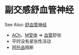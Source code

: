 # 副交感舒血管神经

See Also: [舒血管神经](舒血管神经.md)

- [ACh](ACh.md)，[M受体](M受体.md) => [血管](血管.md)舒张
- 平时没有紧张性活动
- [阿托品](阿托品.md)阻断
